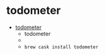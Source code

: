 # todometer
- [todometer](https://cassidoo.github.io/todometer/)
  -  todometer
  - 
  - `brew cask install todometer`
